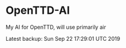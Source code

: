 # OpenTTD-AI
My AI for OpenTTD, will use primarily air

Latest backup: Sun Sep 22 17:29:01 UTC 2019

